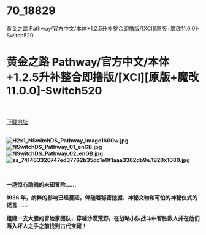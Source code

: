 # 70_18829
黄金之路 Pathway/官方中文/本体+1.2.5升补整合即撸版/[XCI][原版+魔改11.0.0]-Switch520
# 黄金之路 Pathway/官方中文/本体+1.2.5升补整合即撸版/[XCI][原版+魔改11.0.0]-Switch520
 <br/></br>
[下载地址](https://www.switch520.cc/article/18829 "下载地址")
<br/></br>

<p><strong><img title="H2x1_NSwitchDS_Pathway_image1600w.jpg" src="https://www.switch520.cc/muke_img/2021_06_19_4369ccd1b19ba.jpg" alt="H2x1_NSwitchDS_Pathway_image1600w.jpg"></strong><br>
<strong><img title="NSwitchDS_Pathway_01_enGB.jpg" src="https://www.switch520.cc/muke_img/2021_06_19_9154c41e8a73a.jpg" alt="NSwitchDS_Pathway_01_enGB.jpg"></strong><br>
<strong><img title="NSwitchDS_Pathway_02_enGB.jpg" src="https://www.switch520.cc/muke_img/2021_06_19_4b6b553a99b8e.jpg" alt="NSwitchDS_Pathway_02_enGB.jpg"></strong><br>
<strong><img title="ss_741463320747ed37762b35dc1e0f1aaa3362db9e.1920x1080.jpg" src="https://www.switch520.cc/muke_img/2021_06_19_18ab532304e79.jpg" alt="ss_741463320747ed37762b35dc1e0f1aaa3362db9e.1920x1080.jpg"></strong></p>
<p>&nbsp;</p>
<p><strong> 一场惊心动魄的未知冒险……</strong></p>
<p><strong>1936 年，纳粹的影响已经蔓延，伴随着秘密挖掘、神秘文物和可怕的神秘仪式的谣言……</strong></p>
<p><strong>组建一支大胆的冒险家团队，穿越沙漠荒野。在战略小队战斗中智胜敌人并在他们落入坏人之手之前找到古代宝藏！</strong></p>
<p><strong>&nbsp;</strong></p>
